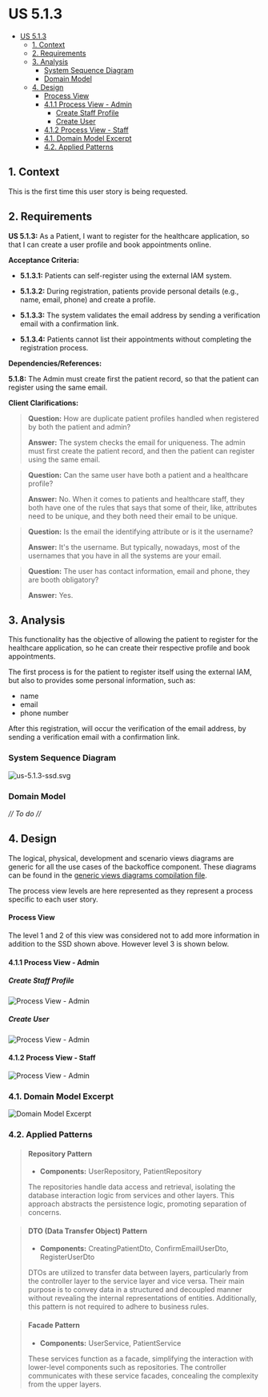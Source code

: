 # US 5.1.3

<!-- TOC -->
- [US 5.1.3](#us-513)
  - [1. Context](#1-context)
  - [2. Requirements](#2-requirements)
  - [3. Analysis](#3-analysis)
    - [System Sequence Diagram](#system-sequence-diagram)
    - [Domain Model](#domain-model)
  - [4. Design](#4-design)
      - [Process View](#process-view)
      - [4.1.1 Process View - Admin](#411-process-view---admin)
        - [Create Staff Profile](#create-staff-profile)
        - [Create User](#create-user)
      - [4.1.2 Process View - Staff](#412-process-view---staff)
    - [4.1. Domain Model Excerpt](#41-domain-model-excerpt)
    - [4.2. Applied Patterns](#42-applied-patterns)
<!-- TOC -->


## 1. Context

This is the first time this user story is being requested.

## 2. Requirements

**US 5.1.3:** As a Patient, I want to register for the healthcare application, so that I can create a user profile and
book appointments online.

**Acceptance Criteria:**

- **5.1.3.1:** Patients can self-register using the external IAM system.

- **5.1.3.2:** During registration, patients provide personal details (e.g., name, email, phone) and create a profile.

- **5.1.3.3:** The system validates the email address by sending a verification email with a confirmation link.

- **5.1.3.4:** Patients cannot list their appointments without completing the registration process.

**Dependencies/References:**

**5.1.8:** The Admin must create first the patient record, so that the patient can register using the same email.

**Client Clarifications:**

> **Question:** How are duplicate patient profiles handled when registered by both the patient and admin?
>
> **Answer:** The system checks the email for uniqueness. The admin must first create the patient record, and then the
> patient can register using the same email.

> **Question:** Can the same user have both a patient and a healthcare profile?
>
> **Answer:** No. When it comes to patients and healthcare staff, they both have one of the rules that says that some of
> their, like, attributes need to be unique, and they both need their email to be unique.

> **Question:** Is the email the identifying attribute or is it the username?
>
> **Answer:** It's the username. But typically, nowadays, most of the usernames that you have in all the systems are your
> email.

> **Question:** The user has contact information, email and phone, they are booth obligatory?
>
> **Answer:** Yes.

## 3. Analysis

This functionality has the objective of allowing the patient to register for the healthcare application, so he can create
their respective profile and book appointments.

The first process is for the patient to register itself using the external IAM, but also to provides some personal 
information, such as:
- name
- email
- phone number

After this registration, will occur the verification of the email address, by sending a verification email with a 
confirmation link.


### System Sequence Diagram

![us-5.1.3-ssd.svg](diagrams/ssd/us-5.1.3-ssd.svg)

### Domain Model

_// To do //_

## 4. Design

The logical, physical, development and scenario views diagrams are generic for all the use cases of the backoffice component.
These diagrams can be found in the [generic views diagrams compilation file](../../team-decisions/views/general-views.md).

The process view levels are here represented as they represent a process specific to each user story.

#### Process View

The level 1 and 2 of this view was considered not to add more information in addition to the SSD shown above.
However level 3 is shown below.

#### 4.1.1 Process View - Admin

##### Create Staff Profile

![Process View - Admin](Diagrams\Views\process-view-level-3-patient-profile.svg)

##### Create User

![Process View - Admin](Diagrams\Views\process-view-level-3-user.svg)

#### 4.1.2 Process View - Staff

![Process View - Admin](Diagrams\Views\process-view-level-3-confirm-email.svg)

### 4.1. Domain Model Excerpt

![Domain Model Excerpt](Diagrams\Domain-Model\domain-model-excerpt.svg)

### 4.2. Applied Patterns

> #### **Repository Pattern**
>
>* **Components:** UserRepository, PatientRepository
>
> The repositories handle data access and retrieval, isolating the database interaction logic from services and other 
> layers. This approach abstracts the persistence logic, promoting separation of concerns.


> #### **DTO (Data Transfer Object) Pattern**
>
>* **Components:** CreatingPatientDto, ConfirmEmailUserDto, RegisterUserDto
>
> DTOs are utilized to transfer data between layers, particularly from the controller layer to the service layer and 
> vice versa. Their main purpose is to convey data in a structured and decoupled manner without revealing the internal 
> representations of entities. Additionally, this pattern is not required to adhere to business rules.


> #### **Facade Pattern**
>
>* **Components:** UserService, PatientService
>
> These services function as a facade, simplifying the interaction with lower-level components such as repositories. 
> The controller communicates with these service facades, concealing the complexity from the upper layers.
